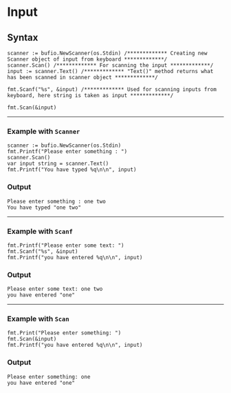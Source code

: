 # Input

## Syntax

```golang
scanner := bufio.NewScanner(os.Stdin) /************* Creating new Scanner object of input from keyboard *************/
scanner.Scan() /************* For scanning the input *************/
input := scanner.Text() /************* "Text()" method returns what has been scanned in scanner object *************/

fmt.Scanf("%s", &input) /************* Used for scanning inputs from keyboard, here string is taken as input *************/

fmt.Scan(&input)
```

---

### Example with ` Scanner `

```golang
scanner := bufio.NewScanner(os.Stdin)
fmt.Printf("Please enter something : ")
scanner.Scan()
var input string = scanner.Text()
fmt.Printf("You have typed %q\n\n", input)
```

### Output

```
Please enter something : one two
You have typed "one two"
```

---

### Example with ` Scanf `

```golang
fmt.Printf("Please enter some text: ")
fmt.Scanf("%s", &input)
fmt.Printf("you have entered %q\n\n", input)
```

### Output

```
Please enter some text: one two
you have entered "one"
```

---

### Example with ` Scan `

```golang
fmt.Print("Please enter something: ")
fmt.Scan(&input)
fmt.Printf("you have entered %q\n\n", input)
```

### Output

```
Please enter something: one
you have entered "one"
```